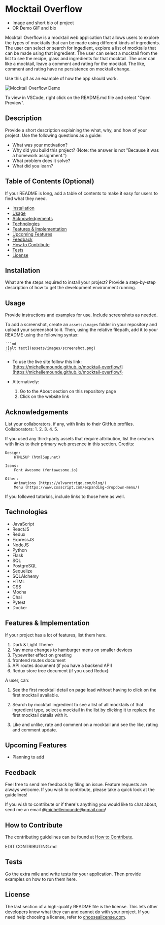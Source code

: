 # Mocktail Overflow
- Image and short bio of project
- OR Demo GIF and bio

Mocktail Overflow is a mocktail web application that allows users to explore the types of mocktails that can be made
using different kinds of ingredients. The user can select or search for ingedient, explore a list of
mocktails that can be made using that ingredient. The user can select a mocktail from the list to see the recipe, glass
and ingredients for that mocktail. The user can like a mocktail, leave a comment and rating for the mocktail. The like,
comment and rating have no persistence on mocktail change.

Use this gif as an example of how the app should work.

![Mocktail Overflow Demo](https://github.com/michellemounde/mocktail-overflow/blob/main/assets/FRN3gH.gif?raw=true "Mocktail Overflow Demo")

To view in VSCode, right click on the README.md file and select "Open Preview".

## Description

Provide a short description explaining the what, why, and how of your project. Use the following questions as a guide:

- What was your motivation?
- Why did you build this project? (Note: the answer is not "Because it was a homework assignment.")
- What problem does it solve?
- What did you learn?

## Table of Contents (Optional)

If your README is long, add a table of contents to make it easy for users to find what they need.

- [Installation](#installation)
- [Usage](#usage)
- [Acknowledgements](#acknowledgements)
- [Technologies](#technologies)
- [Features & Implementation](#features--implementation)
- [Upcoming Features](#upcoming-features)
- [Feedback](#feedback)
- [How to Contribute](#how-to-contribute)
- [Tests](#tests)
- [License](#license)


## Installation

What are the steps required to install your project? Provide a step-by-step description of how to get the development environment running.

## Usage

Provide instructions and examples for use. Include screenshots as needed.

To add a screenshot, create an `assets/images` folder in your repository and upload your screenshot to it. Then, using the relative filepath, add it to your README using the following syntax:

    ```md
    ![alt text](assets/images/screenshot.png)
    ```

  * To use the live site follow this link:
    [https://michellemounde.github.io/mocktail-overflow/](https://michellemounde.github.io/mocktail-overflow/)

  * Alternatively:

    1. Go to the About section on this repository page
    2. Click on the website link

## Acknowledgements

List your collaborators, if any, with links to their GitHub profiles.
Collaborators:
1.
2.
3.
4.
5.

If you used any third-party assets that require attribution, list the creators with links to their primary web presence in this section.
Credits:

	Design:
		HTML5UP (html5up.net)

	Icons:
		Font Awesome (fontawesome.io)

	Other:
		Animations (https://alvarotrigo.com/blog/)
		Menu (https://www.cssscript.com/expanding-dropdown-menu/)

If you followed tutorials, include links to those here as well.

## Technologies
- JavaScript
- ReactJS
- Redux
- ExpressJS
- NodeJS
- Python
- Flask
- SQL
- PostgreSQL
- Sequelize
- SQLAlchemy
- HTML
- CSS
- Mocha
- Chai
- Pytest
- Docker

## Features & Implementation

If your project has a lot of features, list them here.
1. Dark & Light Theme
2. Nav menu changes to hamburger menu on smaller devices
3. Typewriter effect on greeting
4. frontend routes document
5. API routes document (if you have a backend API)
6. Redux store tree document (if you used Redux)

A user, can:

1. See the first mocktail detail on page load without having to click on the
first mocktail available.

2. Search by mocktail ingredient to see a list of all mocktails
of that ingredient type, select a mocktail in the list by clicking it to
replace the first mocktail details with it.

3. Like and unlike, rate and comment on a mocktail and see the like, rating and comment update.

## Upcoming Features
- Planning to add

## Feedback
Feel free to send me feedback by filing an issue. Feature requests are always welcome. If you wish to contribute, please take a quick look at the guidelines!

If you wish to contribute or if there's anything you would like to chat about, send me an email @[michellemounde@gmail.com](mailto:michellemounde@gmail.com)!

## How to Contribute

The contributing guidelines can be found at [How to Contribute](docs/CONTRIBUTING.md).

EDIT CONTRIBUTING.md

## Tests

Go the extra mile and write tests for your application. Then provide examples on how to run them here.

## License

The last section of a high-quality README file is the license. This lets other developers know what they can and cannot do with your project. If you need help choosing a license, refer to [choosealicense.com](https://choosealicense.com/).
